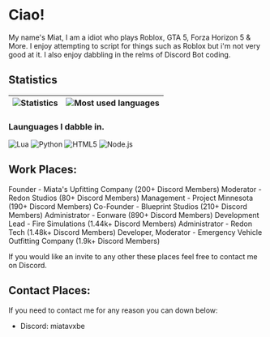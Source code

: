 # Ciao!

My name's Miat, I am a idiot who plays Roblox, GTA 5, Forza Horizon 5 & More. I enjoy attempting to script for things such as Roblox but i'm not very good at it. I also enjoy dabbling in the relms of Discord Bot coding.

## Statistics

| ![Statistics](https://github-readme-stats.vercel.app/api?username=miatya&count_private=true&theme=blue-green) | ![Most used languages](https://github-readme-stats.vercel.app/api/top-langs/?username=miatya&theme=blue-green) |
| - | - |

### Launguages I dabble in.
![Lua](https://img.shields.io/badge/Lua-000080?logo=Lua&logoColor=white&style=for-the-badge)
![Python](https://img.shields.io/badge/Python-3776AB?logo=Python&logoColor=white&style=for-the-badge)
![HTML5](https://img.shields.io/badge/HTML5-e44d26?logo=html5%2B%2B&logoColor=white&style=for-the-badge)
![Node.js](https://img.shields.io/badge/Node.js-339933?logo=Node.js&logoColor=white&style=for-the-badge)

## Work Places:
Founder - Miata's Upfitting Company (200+ Discord Members)
Moderator - Redon Studios (80+ Discord Members)
Management - Project Minnesota (190+ Discord Members)
Co-Founder - Blueprint Studios (210+ Discord Members)
Administrator - Eonware (890+ Discord Members)
Development Lead - Fire Simulations (1.44k+ Discord Members)
Administrator - Redon Tech (1.48k+ Discord Members)
Developer, Moderator - Emergency Vehicle Outfitting Company (1.9k+ Discord Members)

If you would like an invite to any other these places feel free to contact me on Discord.
## Contact Places:

If you need to contact me for any reason you can down below:
- Discord: miatavxbe
